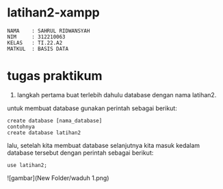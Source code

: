 # latihan2-xampp

```
NAMA    : SAHRUL RIDWANSYAH
NIM     : 312210063
KELAS   : TI.22.A2
MATKUL  : BASIS DATA
```

# tugas praktikum

1. langkah pertama buat terlebih dahulu database dengan nama latihan2.

untuk membuat database gunakan perintah sebagai berikut:
```
create database [nama_database]
contohnya
create database latihan2
```
lalu, setelah kita membuat database selanjutnya kita masuk kedalam database tersebut dengan perintah sebagai berikut:
```
use latihan2;
```

![gambar](New Folder/waduh 1.png)
